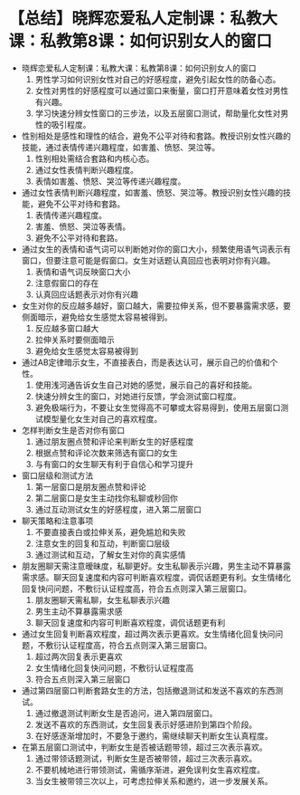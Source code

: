 # 【总结】晓辉恋爱私人定制课：私教大课：私教第8课：如何识别女人的窗口

-   晓辉恋爱私人定制课：私教大课：私教第8课：如何识别女人的窗口
    1.  男性学习如何识别女性对自己的好感程度，避免引起女性的防备心态。
    2.  女性对男性的好感程度可以通过窗口来衡量，窗口打开意味着女性对男性有兴趣。
    3.  学习快速分辨女性窗口的三步法，以及五层窗口测试，帮助量化女性对男性的吸引程度。
-   性别相处是感性和理性的结合，避免不公平对待和套路。教授识别女性兴趣的技能，通过表情传递兴趣程度，如害羞、愤怒、哭泣等。
    1.  性别相处需结合套路和内核心态。
    2.  通过女性表情判断兴趣程度。
    3.  表情如害羞、愤怒、哭泣等传递兴趣程度。
-   通过女性表情判断兴趣程度，如害羞、愤怒、哭泣等。教授识别女性兴趣的技能，避免不公平对待和套路。
    1.  表情传递兴趣程度。
    2.  害羞、愤怒、哭泣等表情。
    3.  避免不公平对待和套路。
-   通过女生的表情和语气词可以判断她对你的窗口大小，频繁使用语气词表示有窗口，但要注意可能是假窗口。女生对话题认真回应也表明对你有兴趣。
    1.  表情和语气词反映窗口大小
    2.  注意假窗口的存在
    3.  认真回应话题表示对你有兴趣
-   女生对你的反应越多越好，窗口越大，需要拉伸关系，但不要暴露需求感，要侧面暗示，避免给女生感觉太容易被得到。
    1.  反应越多窗口越大
    2.  拉伸关系时要侧面暗示
    3.  避免给女生感觉太容易被得到
-   通过AB定律暗示女生，不直接表白，而是表达认可，展示自己的价值和个性。
    1.  使用浅河通告诉女生自己对她的感觉，展示自己的喜好和技能。
    2.  快速分辨女生的窗口，对她进行反馈，学会测试窗口程度。
    3.  避免极端行为，不要让女生觉得高不可攀或太容易得到，使用五层窗口测试模型量化女生对自己的喜欢程度。
-   怎样判断女生是否对你有窗口
    1.  通过朋友圈点赞和评论来判断女生的好感程度
    2.  根据点赞和评论次数来筛选有窗口的女生
    3.  与有窗口的女生聊天有利于自信心和学习提升
-   窗口层级和测试方法
    1.  第一层窗口是朋友圈点赞和评论
    2.  第二层窗口是女生主动找你私聊或秒回你
    3.  通过互动测试女生的好感程度，进入第二层窗口
-   聊天策略和注意事项
    1.  不要直接表白或拉伸关系，避免尴尬和失败
    2.  注意女生的回复和互动，判断窗口层级
    3.  通过测试和互动，了解女生对你的真实感情
-   朋友圈聊天需注意暧昧度，私聊更好。女生私聊表示兴趣，男生主动不算暴露需求感。聊天回复速度和内容可判断喜欢程度，调侃话题更有利。女生情绪化回复快问问题，不敷衍认证程度高，符合五点则深入第三层窗口。
    1.  朋友圈聊天需私聊，女生私聊表示兴趣
    2.  男生主动不算暴露需求感
    3.  聊天回复速度和内容可判断喜欢程度，调侃话题更有利
-   通过女生回复判断喜欢程度，超过两次表示更喜欢。女生情绪化回复快问问题，不敷衍认证程度高，符合五点则深入第三层窗口。
    1.  超过两次回复表示更喜欢
    2.  女生情绪化回复快问问题，不敷衍认证程度高
    3.  符合五点则深入第三层窗口
-   通过第四层窗口判断套路女生的方法，包括撤退测试和发送不喜欢的东西测试。
    1.  通过撤退测试判断女生是否追问，进入第四层窗口。
    2.  发送不喜欢的东西测试，女生回复表示好感进阶到第四个阶段。
    3.  在好感逐渐增加时，不要急于邀约，需继续聊天判断女生认真程度。
-   在第五层窗口测试中，判断女生是否被话题带领，超过三次表示喜欢。
    1.  通过带领话题测试，判断女生是否被带领，超过三次表示喜欢。
    2.  不要机械地进行带领测试，需循序渐进，避免误判女生喜欢程度。
    3.  当女生被带领三次以上，可考虑拉伸关系和邀约，进一步发展关系。